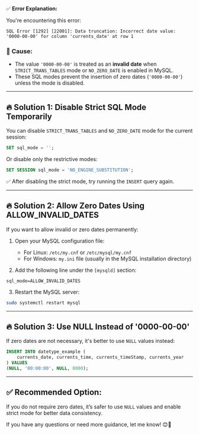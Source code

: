 ✅ **Error Explanation:**  

You're encountering this error:
```
SQL Error [1292] [22001]: Data truncation: Incorrect date value: '0000-00-00' for column 'currents_date' at row 1
```

### 📌 **Cause:**
- The value `'0000-00-00'` is treated as an **invalid date** when `STRICT_TRANS_TABLES` mode or `NO_ZERO_DATE` is enabled in MySQL.
- These SQL modes prevent the insertion of zero dates (`'0000-00-00'`) unless the mode is disabled.

---

## 🔥 **Solution 1: Disable Strict SQL Mode Temporarily**

You can disable `STRICT_TRANS_TABLES` and `NO_ZERO_DATE` mode for the current session:

```sql
SET sql_mode = '';
```
Or disable only the restrictive modes:

```sql
SET SESSION sql_mode = 'NO_ENGINE_SUBSTITUTION';
```

✅ After disabling the strict mode, try running the `INSERT` query again.

---

## 🔥 **Solution 2: Allow Zero Dates Using ALLOW_INVALID_DATES**

If you want to allow invalid or zero dates permanently:

1. Open your MySQL configuration file:
   - For Linux: `/etc/my.cnf` or `/etc/mysql/my.cnf`
   - For Windows: `my.ini` file (usually in the MySQL installation directory)

2. Add the following line under the `[mysqld]` section:
```
sql_mode=ALLOW_INVALID_DATES
```

3. Restart the MySQL server:
```bash
sudo systemctl restart mysql
```

---

## 🔥 **Solution 3: Use NULL Instead of '0000-00-00'**

If zero dates are not necessary, it's better to use `NULL` values instead:
```sql
INSERT INTO datetype_example (
    currents_date, currents_time, currents_timeStamp, currents_year
) VALUES
(NULL, '00:00:00', NULL, 0000);
```

---

## ✅ **Recommended Option:**
If you do not require zero dates, it’s safer to use `NULL` values and enable strict mode for better data consistency.

If you have any questions or need more guidance, let me know! 😊🚀
